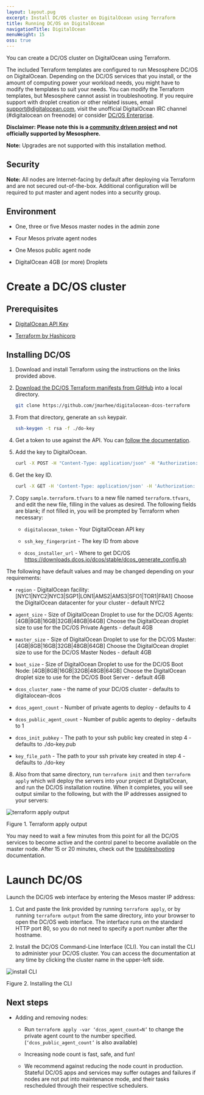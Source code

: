 ```yaml
---
layout: layout.pug
excerpt: Install DC/OS cluster on DigitalOcean using Terraform
title: Running DC/OS on DigitalOcean
navigationTitle: DigitalOcean
menuWeight: 15
oss: true
---
```


You can create a DC/OS cluster on DigitalOcean using Terraform.

The included Terraform templates are configured to run Mesosphere DC/OS on DigitalOcean. Depending on the DC/OS services that you install, or the amount of computing power your workload needs, you might have to modify the templates to suit your needs. You can modify the Terraform templates, but Mesosphere cannot assist in troubleshooting. If you require support with droplet creation or other related issues, email support@digitalocean.com, visit the unofficial DigitalOcean IRC channel (#digitalocean on freenode) or consider [DC/OS Enterprise](https://mesosphere.com/).

**Disclaimer: Please note this is a [community driven project](https://github.com/dcos/terraform-dcos/tree/master/gcp) and not officially supported by Mesosphere.**

**Note:** Upgrades are not supported with this installation method.

## Security

**Note:** All nodes are Internet-facing by default after deploying via Terraform and are not secured out-of-the-box. Additional configuration will be required to put master and agent nodes into a security group.

## Environment

- One, three or five Mesos master nodes in the admin zone

- Four Mesos private agent nodes

- One Mesos public agent node

- DigitalOcean 4GB (or more) Droplets

# Create a DC/OS cluster

## Prerequisites

- [DigitalOcean API Key](https://www.digitalocean.com/help/api/)

- [Terraform by Hashicorp](https://www.terraform.io/intro/getting-started/install.html)

## Installing DC/OS

1.  Download and install Terraform using the instructions on the links provided above.

2.  [Download the DC/OS Terraform manifests from GitHub](https://github.com/jmarhee/digitalocean-dcos-terraform) into a local  directory.

    ```bash
    git clone https://github.com/jmarhee/digitalocean-dcos-terraform
    ```

3.  From that directory, generate an `ssh` keypair.

    ```bash
    ssh-keygen -t rsa -f ./do-key
    ```

4.  Get a token to use against the API. You can [follow the documentation](https://www.digitalocean.com/community/tutorials/how-to-use-the-digitalocean-api-v2).

5.  Add the key to DigitalOcean.

    ```bash
    curl -X POST -H "Content-Type: application/json" -H "Authorization: Bearer $TOKEN" -d '{"name":"dcos-key","public_key":"<public-key>"}' "https://api.digitalocean.com/v2/account/keys"
    ```

6. Get the key ID.

    ```bash
    curl -X GET -H 'Content-Type: application/json' -H 'Authorization: Bearer $TOKEN' "https://api.digitalocean.com/v2/account/keys"
    ```

7.  Copy `sample.terraform.tfvars` to a new file named `terraform.tfvars`, and edit the new file, filling in the values as desired. The following fields are blank; if not filled in, you will be prompted by Terraform when necessary:

    - `digitalocean_token` - Your DigitalOcean API key

    - `ssh_key_fingerprint` - The key ID from above

    - `dcos_installer_url` - Where to get DC/OS
      https://downloads.dcos.io/dcos/stable/dcos_generate_config.sh

The following have default values and may be changed depending on your requirements:

   - `region` - DigitalOcean facility: [NYC1|NYC2|NYC3|SGP1|LON1|AMS2|AMS3|SFO1|TOR1|FRA1]
    Choose the DigitalOcean datacenter for your cluster - default NYC2

   - `agent_size` - Size of DigitalOcean Droplet to use for the DC/OS Agents: [4GB|8GB|16GB|32GB|48GB|64GB]
    Choose the DigitalOcean droplet size to use for the DC/OS Private Agents - default 4GB

   - `master_size` - Size of DigitalOcean Droplet to use for the DC/OS Master: [4GB|8GB|16GB|32GB|48GB|64GB]
    Choose the DigitalOcean droplet size to use for the DC/OS Master Nodes - default 4GB

   - `boot_size` - Size of DigitalOcean Droplet to use for the DC/OS Boot Node: [4GB|8GB|16GB|32GB|48GB|64GB]
    Choose the DigitalOcean droplet size to use for the DC/OS Boot Server - default 4GB

   - `dcos_cluster_name` - the name of your DC/OS cluster - defaults to digitalocean-dcos

   - `dcos_agent_count` - Number of private agents to deploy - defaults to  4

   - `dcos_public_agent_count` - Number of public agents to deploy - defaults to 1

   - `dcos_init_pubkey` - The path to your ssh public key created in step 4 - defaults to ./do-key.pub

   - `key_file_path` - The path to your ssh private key created in step 4 - defaults to ./do-key

8.  Also from that same directory, run `terraform init` and then `terraform apply` which will deploy the servers into your project at DigitalOcean, and run the DC/OS installation routine. When it completes, you will see output similar to the following, but with the IP addresses assigned to your servers:

  ![terraform apply output](/1.11/img/digitalocean_terraform_output.png)

  Figure 1. Terraform apply output

You may need to wait a few minutes from this point for all the DC/OS services to become active and the control panel to become available on the master node. After 15 or 20 minutes, check out the [troubleshooting](1.11/installing/troubleshooting/) documentation.

# Launch DC/OS
Launch the DC/OS web interface by entering the Mesos master IP address:

1.  Cut and paste the link provided by running `terraform apply`, or by running `terraform output` from the same directory, into your browser to open the DC/OS web interface. The interface runs on the standard HTTP port 80, so you do not need to specify a port number after the hostname.

2.  Install the DC/OS Command-Line Interface (CLI). You can install the CLI to administer your DC/OS cluster. You can access the documentation at any time by clicking the cluster name in the upper-left side.

  ![install CLI](/1.11/img/install-cli-terminal.png)

  Figure 2. Installing the CLI

## Next steps

- Adding and removing nodes:

  - Run `terraform apply -var ‘dcos_agent_count=N’` to change the private agent count to the number specified. (`‘dcos_public_agent_count’` is also available)

  - Increasing node count is fast, safe, and fun!

  - We recommend against reducing the node count in production. Stateful DC/OS apps and services may suffer outages and failures if nodes are not put into maintenance mode, and their tasks rescheduled through their respective schedulers.
